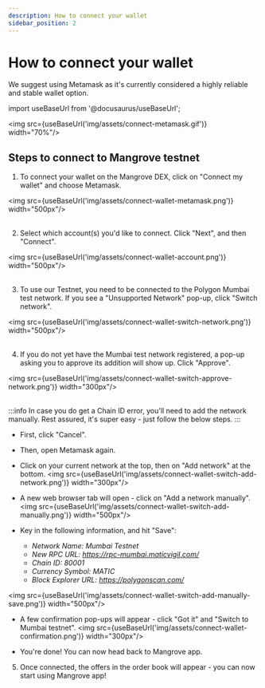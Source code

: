 ```yaml
---
description: How to connect your wallet
sidebar_position: 2
---
```



# How to connect your wallet

We suggest using Metamask as it's currently considered a highly reliable and stable wallet option.

import useBaseUrl from '@docusaurus/useBaseUrl';

<img src={useBaseUrl('img/assets/connect-metamask.gif')} width="70%"/>

## Steps to connect to Mangrove testnet

1. To connect your wallet on the Mangrove DEX, click on "Connect my wallet" and choose Metamask.

<img src={useBaseUrl('img/assets/connect-wallet-metamask.png')} width="500px"/><br /><br />

2. Select which account(s) you'd like to connect. Click "Next", and then "Connect".

<img src={useBaseUrl('img/assets/connect-wallet-account.png')} width="500px"/><br /><br />

3. To use our Testnet, you need to be connected to the Polygon Mumbai test network. If you see a "Unsupported Network" pop-up, click "Switch network".

<img src={useBaseUrl('img/assets/connect-wallet-switch-network.png')} width="500px"/><br /><br />

4. If you do not yet have the Mumbai test network registered, a pop-up asking you to approve its addition will show up. Click "Approve".

<img src={useBaseUrl('img/assets/connect-wallet-switch-approve-network.png')} width="300px"/><br /><br />

:::info
In case you do get a Chain ID error, you'll need to add the network manually. Rest assured, it's super easy - just follow the below steps.
:::

* First, click "Cancel".
* Then, open Metamask again.
* Click on your current network at the top, then on "Add network" at the bottom.
<img src={useBaseUrl('img/assets/connect-wallet-switch-add-network.png')} width="300px"/>

* A new web browser tab will open - click on "Add a network manually".
<img src={useBaseUrl('img/assets/connect-wallet-switch-add-manually.png')} width="500px"/>

* Key in the following information, and hit "Save":
    * *Network Name: Mumbai Testnet*
    * *New RPC URL: https://rpc-mumbai.maticvigil.com/*
    * *Chain ID: 80001*
    * *Currency Symbol: MATIC*
    * *Block Explorer URL: https://polygonscan.com/*

<img src={useBaseUrl('img/assets/connect-wallet-switch-add-manually-save.png')} width="500px"/>

* A few confirmation pop-ups will appear - click "Got it" and "Switch to Mumbai testnet".
<img src={useBaseUrl('img/assets/connect-wallet-confirmation.png')} width="300px"/>

* You're done! You can now head back to Mangrove app.

5. Once connected, the offers in the order book will appear - you can now start using Mangrove app!


